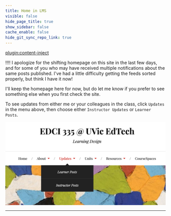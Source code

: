 ```yaml
---
title: Home in LMS
visible: false
hide_page_title: true
show_sidebar: false
cache_enable: false
hide_git_sync_repo_link: true
---
```


[plugin:content-inject](../home/_important-reminders)

!!!! I apologize for the shifting homepage on this site in the last few days, and for some of you who may have received multiple notifications about the same posts published. I've had a little difficulty getting the feeds sorted properly, but think I have it now!

I'll keep the homepage here for now, but do let me know if you prefer to see something else when you first check the site.

To see updates from either me or your colleagues in the class, click `Updates` in the menu above, then choose either `Instructor Updates` or `Learner Posts`.

![](updates-1.png)

---
